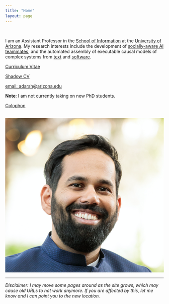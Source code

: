 ```yaml
---
title: "Home"
layout: page
---
```


<div class="row">
<div class="col-sm-8">
</br>

I am an Assistant Professor in the [School of
Information](https://ischool.arizona.edu) at the [University of
Arizona](https://www.arizona.edu). My research interests include
the development of [socially-aware AI teammates](https://ml4ai.github.io/tomcat),
and the automated assembly of executable causal models of complex systems from
[text](https://ml4ai.github.io/) and
[software](https://ml4ai.github.io/automates).

[Curriculum Vitae](/assets/cv_adarsh.pdf)

[Shadow CV](/shadow_cv.html)

[email: adarsh@arizona.edu](mailto:adarsh@arizona.edu)

**Note**: I am not currently taking on new PhD students.

[Colophon](https://typekit.com/colophons/teo1mav)

</br>
</div>
  <div class="col-sm-4">
  <img class="headshot" src="/assets/headshot.png"/>
</div>
</div>

<hr class="featurette-divider">

*Disclaimer: I may move some pages around as the site grows, which may cause
old URLs to not work anymore. If you are affected by this, let me know and I
can point you to the new location.*
